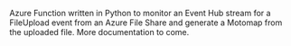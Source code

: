 Azure Function written in Python to monitor an Event Hub stream for a FileUpload event from an Azure File Share and generate a Motomap from the uploaded file. More documentation to come.
